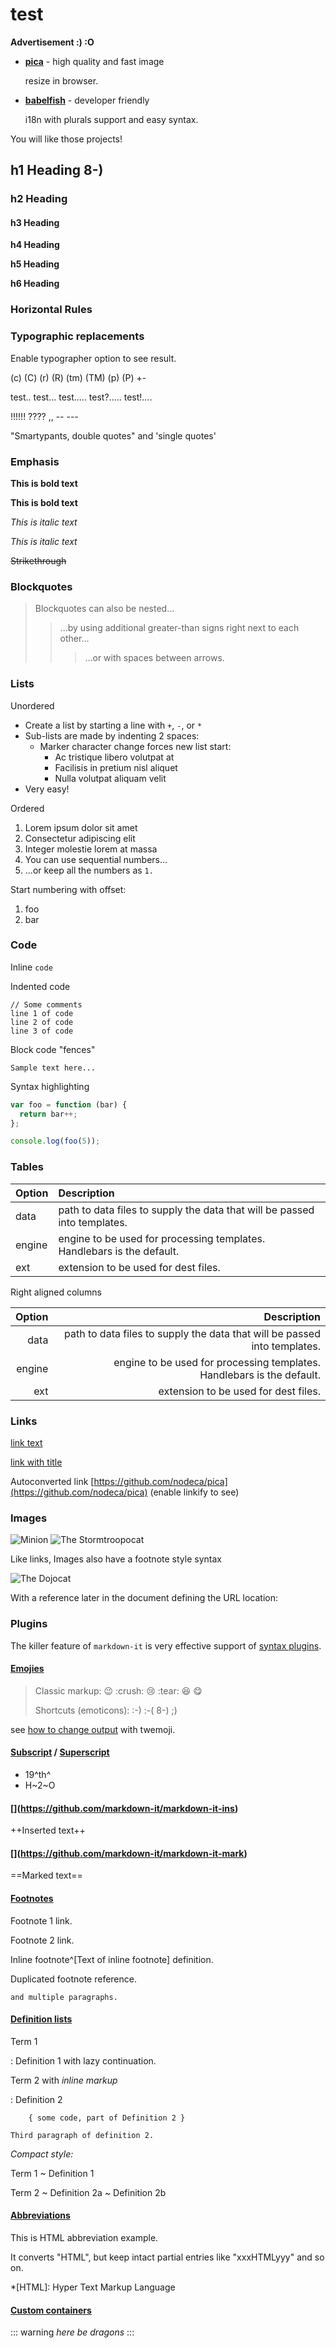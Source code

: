 # test

**Advertisement :\) :O**

* [**pica**](https://nodeca.github.io/pica/demo/) - high quality and fast image

  resize in browser.

* [**babelfish**](https://github.com/nodeca/babelfish/) - developer friendly

  i18n with plurals support and easy syntax.

You will like those projects!

## h1 Heading 8-\)

### h2 Heading

#### h3 Heading

**h4 Heading**

**h5 Heading**

**h6 Heading**

### Horizontal Rules

### Typographic replacements

Enable typographer option to see result.

\(c\) \(C\) \(r\) \(R\) \(tm\) \(TM\) \(p\) \(P\) +-

test.. test... test..... test?..... test!....

!!!!!! ???? ,, -- ---

"Smartypants, double quotes" and 'single quotes'

### Emphasis

**This is bold text**

**This is bold text**

_This is italic text_

_This is italic text_

~~Strikethrough~~

### Blockquotes

> Blockquotes can also be nested...
>
> > ...by using additional greater-than signs right next to each other...
> >
> > > ...or with spaces between arrows.

### Lists

Unordered

* Create a list by starting a line with `+`, `-`, or `*`
* Sub-lists are made by indenting 2 spaces:
  * Marker character change forces new list start:
    * Ac tristique libero volutpat at
    * Facilisis in pretium nisl aliquet
    * Nulla volutpat aliquam velit
* Very easy!

Ordered

1. Lorem ipsum dolor sit amet
2. Consectetur adipiscing elit
3. Integer molestie lorem at massa
4. You can use sequential numbers...
5. ...or keep all the numbers as `1.`

Start numbering with offset:

1. foo
2. bar

### Code

Inline `code`

Indented code

```text
// Some comments
line 1 of code
line 2 of code
line 3 of code
```

Block code "fences"

```text
Sample text here...
```

Syntax highlighting

```javascript
var foo = function (bar) {
  return bar++;
};

console.log(foo(5));
```

### Tables

| Option | Description |
| :--- | :--- |
| data | path to data files to supply the data that will be passed into templates. |
| engine | engine to be used for processing templates. Handlebars is the default. |
| ext | extension to be used for dest files. |

Right aligned columns

| Option | Description |
| ---: | ---: |
| data | path to data files to supply the data that will be passed into templates. |
| engine | engine to be used for processing templates. Handlebars is the default. |
| ext | extension to be used for dest files. |

### Links

[link text](http://dev.nodeca.com)

[link with title](http://nodeca.github.io/pica/demo/)

Autoconverted link [https://github.com/nodeca/pica](https://github.com/nodeca/pica) \(enable linkify to see\)

### Images

![Minion](https://octodex.github.com/images/minion.png) ![The Stormtroopocat](https://octodex.github.com/images/stormtroopocat.jpg)

Like links, Images also have a footnote style syntax

![The Dojocat](https://octodex.github.com/images/dojocat.jpg)

With a reference later in the document defining the URL location:

### Plugins

The killer feature of `markdown-it` is very effective support of [syntax plugins](https://www.npmjs.org/browse/keyword/markdown-it-plugin).

#### [Emojies](https://github.com/markdown-it/markdown-it-emoji)

> Classic markup: :wink: :crush: :cry: :tear: :laughing: :yum:
>
> Shortcuts \(emoticons\): :-\) :-\( 8-\) ;\)

see [how to change output](https://github.com/markdown-it/markdown-it-emoji#change-output) with twemoji.

#### [Subscript](https://github.com/markdown-it/markdown-it-sub) / [Superscript](https://github.com/markdown-it/markdown-it-sup)

* 19^th^
* H~2~O

#### [\](https://github.com/markdown-it/markdown-it-ins)

++Inserted text++

#### [\](https://github.com/markdown-it/markdown-it-mark)

==Marked text==

#### [Footnotes](https://github.com/markdown-it/markdown-it-footnote)

Footnote 1 link.

Footnote 2 link.

Inline footnote^\[Text of inline footnote\] definition.

Duplicated footnote reference.

```text
and multiple paragraphs.
```

#### [Definition lists](https://github.com/markdown-it/markdown-it-deflist)

Term 1

: Definition 1 with lazy continuation.

Term 2 with _inline markup_

: Definition 2

```text
    { some code, part of Definition 2 }

Third paragraph of definition 2.
```

_Compact style:_

Term 1 ~ Definition 1

Term 2 ~ Definition 2a ~ Definition 2b

#### [Abbreviations](https://github.com/markdown-it/markdown-it-abbr)

This is HTML abbreviation example.

It converts "HTML", but keep intact partial entries like "xxxHTMLyyy" and so on.

\*\[HTML\]: Hyper Text Markup Language

#### [Custom containers](https://github.com/markdown-it/markdown-it-container)

::: warning _here be dragons_ :::

